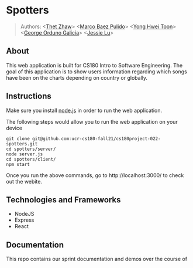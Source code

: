 # Spotters

> Authors: \<[Thet Zhaw](https://github.com/tzaw0)\> \<[Marco Baez Pulido](https://github.com/marcobaez21)\> \<[Yong Hwei Toon](https://github.com/yhtoon)\> \<[George Orduno Galicia](https://github.com/GeorgeO05)\> \<[Jessie Lu](https://github.com/Jess-say)\>   

## About
This web application is built for CS180 Intro to Software Engineering. The goal of this application is to show users information regarding which songs have been on the charts depending on country or globally.

## Instructions
Make sure you install [node.js](https://nodejs.org/en/download/) in order to run the web application.

The following steps would allow you to run the web application on your device
```
git clone git@github.com:ucr-cs180-fall21/cs180project-022-spotters.git
cd spotters/server/
node server.js
cd spotters/client/
npm start
```
Once you run the above commands, go to http://localhost:3000/ to check out the webite.

## Technologies and Frameworks
- NodeJS
- Express
- React

## Documentation
This repo contains our sprint documentation and demos over the course of 
